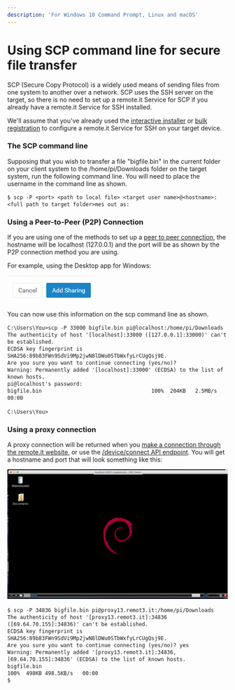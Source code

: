 ```yaml
---
description: 'For Windows 10 Command Prompt, Linux and macOS'
---
```


# Using SCP command line for secure file transfer

SCP \(Secure Copy Protocol\) is a widely used means of sending files from one system to another over a network.  SCP uses the SSH server on the target, so there is no need to set up a remote.it Service for SCP if you already have a remote.it Service for SSH installed.

We'll assume that you've already used the [interactive installer](../../adding-remote.it-to-your-device/using-the-interactive-installer/) or [bulk registration](../../mass-production/bulk-registration/) to configure a remote.it Service for SSH on your target device.

### The SCP command line

Supposing that you wish to transfer a file "bigfile.bin" in the current folder on your client system to the /home/pi/Downloads folder on the target system, run the following command line.  You will need to place the username in the command line as shown.

```text
$ scp -P <port> <path to local file> <target user name>@<hostname>:<full path to target folder>mes out as:
```

### Using a Peer-to-Peer \(P2P\) Connection

If you are using one of the methods to set up a [peer to peer connection](../../peer-to-peer-p2p-vs.-proxy-connections/peer-to-peer-connections.md), the hostname will be localhost \(127.0.0.1\) and the port will be as shown by the P2P connection method you are using.

For example, using the Desktop app for Windows:

![](../../.gitbook/assets/image%20%28405%29.png)

You can now use this information on the scp command line as shown.

```text
C:\Users\You>scp -P 33000 bigfile.bin pi@localhost:/home/pi/Downloads
The authenticity of host '[localhost]:33000 ([127.0.0.1]:33000)' can't be established.
ECDSA key fingerprint is SHA256:89b83FWn9SdVi9Mp2jwN8lDWu0STbWxfyLrCUgQsj9E.
Are you sure you want to continue connecting (yes/no)?
Warning: Permanently added '[localhost]:33000' (ECDSA) to the list of known hosts.
pi@localhost's password:
bigfile.bin                                   100%  204KB   2.5MB/s   00:00

C:\Users\You>
```

### Using a proxy connection

A proxy connection will be returned when you [make a connection through the remote.it website](../../guides/using-the-web-portal/), or use the [/device/connect API endpoint](../../api-reference/devices/connect.md).  You will get a hostname and port that will look something like this:

![](../../.gitbook/assets/image%20%2899%29.png)

```text
$ scp -P 34836 bigfile.bin pi@proxy13.remot3.it:/home/pi/Downloads
The authenticity of host '[proxy13.remot3.it]:34836 ([69.64.70.155]:34836)' can't be established.
ECDSA key fingerprint is SHA256:89b83FWn9SdVi9Mp2jwN8lDWu0STbWxfyLrCUgQsj9E.
Are you sure you want to continue connecting (yes/no)? yes
Warning: Permanently added '[proxy13.remot3.it]:34836,[69.64.70.155]:34836' (ECDSA) to the list of known hosts.
bigfile.bin                                                                     100%  498KB 498.5KB/s   00:00    
$ 

```

